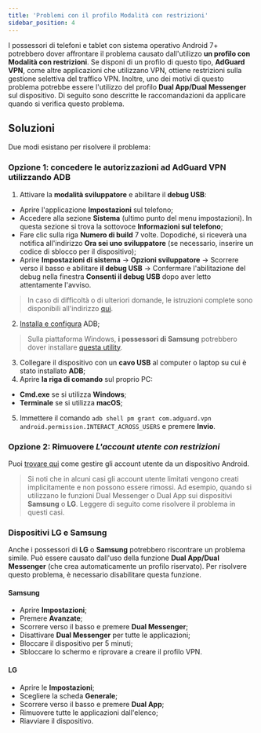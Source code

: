 ```yaml
---
title: 'Problemi con il profilo Modalità con restrizioni'
sidebar_position: 4
---
```


I possessori di telefoni e tablet con sistema operativo Android 7+ potrebbero dover affrontare il problema causato dall'utilizzo **un profilo con Modalità con restrizioni**. Se disponi di un profilo di questo tipo, **AdGuard VPN**, come altre applicazioni che utilizzano VPN, ottiene restrizioni sulla gestione selettiva del traffico VPN. Inoltre, uno dei motivi di questo problema potrebbe essere l'utilizzo del profilo **Dual App/Dual Messenger** sul dispositivo. Di seguito sono descritte le raccomandazioni da applicare quando si verifica questo problema.

## Soluzioni

Due modi esistano per risolvere il problema:

### Opzione 1: concedere le autorizzazioni ad AdGuard VPN utilizzando ADB

1. Attivare la **modalità sviluppatore** e abilitare il **debug USB**:
- Aprire l'applicazione **Impostazioni** sul telefono;
- Accedere alla sezione **Sistema** (ultimo punto del menu impostazioni). In questa sezione si trova la sottovoce **Informazioni sul telefono**;
- Fare clic sulla riga **Numero di build** 7 volte. Dopodiché, si riceverà una notifica all'indirizzo **Ora sei uno sviluppatore** (se necessario, inserire un codice di sblocco per il dispositivo);
- Aprire **Impostazioni di sistema** → **Opzioni sviluppatore** → Scorrere verso il basso e abilitare **il debug USB** → Confermare l'abilitazione del debug nella finestra **Consenti il debug USB** dopo aver letto attentamente l'avviso.

> In caso di difficoltà o di ulteriori domande, le istruzioni complete sono disponibili all'indirizzo [qui](https://developer.android.com/studio/debug/dev-options).

2. [Installa e configura](https://www.xda-developers.com/install-adb-windows-macos-linux/) ADB;
> Sulla piattaforma Windows, **i possessori di Samsung** potrebbero dover installare [questa utility](https://developer.samsung.com/mobile/android-usb-driver.html).

3. Collegare il dispositivo con un **cavo USB** al computer o laptop su cui è stato installato **ADB**;
4. Aprire **la riga di comando** sul proprio PC:
- **Cmd.exe** se si utilizza **Windows**;
- **Terminale** se si utilizza **macOS**;
5. Immettere il comando `adb shell pm grant com.adguard.vpn android.permission.INTERACT_ACROSS_USERS` e premere **Invio**.

### Opzione 2: Rimuovere *L'account utente con restrizioni*

Puoi [trovare qui](https://support.google.com/a/answer/6223444?hl=en) come gestire gli account utente da un dispositivo Android.

> Si noti che in alcuni casi gli account utente limitati vengono creati implicitamente e non possono essere rimossi. Ad esempio, quando si utilizzano le funzioni Dual Messenger o Dual App sui dispositivi **Samsung** o **LG**. Leggere di seguito come risolvere il problema in questi casi.

### Dispositivi LG e Samsung

Anche i possessori di **LG** o **Samsung** potrebbero riscontrare un problema simile. Può essere causato dall'uso della funzione **Dual App/Dual Messenger** (che crea automaticamente un profilo riservato). Per risolvere questo problema, è necessario disabilitare questa funzione.

#### Samsung

- Aprire **Impostazioni**;
- Premere **Avanzate**;
- Scorrere verso il basso e premere **Dual Messenger**;
- Disattivare **Dual Messenger** per tutte le applicazioni;
- Bloccare il dispositivo per 5 minuti;
- Sbloccare lo schermo e riprovare a creare il profilo VPN.

#### LG

- Aprire le **Impostazioni**;
- Scegliere la scheda **Generale**;
- Scorrere verso il basso e premere **Dual App**;
- Rimuovere tutte le applicazioni dall'elenco;
- Riavviare il dispositivo.